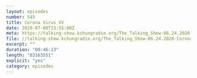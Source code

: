 ```yaml
---
layout: episodes
number: 545
title: Corona Virus XV
date: 2020-07-08T23:55:00Z
meta: https://talking-show.kchungradio.org/The_Talking_Show-06.24.2020-Coronavirus_14.mp3
file: //talking-show.kchungradio.org/The_Talking_Show-06.24.2020-Coronavirus_14.mp3
excerpt: ""
duration: "00:46:13"
length: "83163551"
explicit: "yes"
category: episodes
---
```



